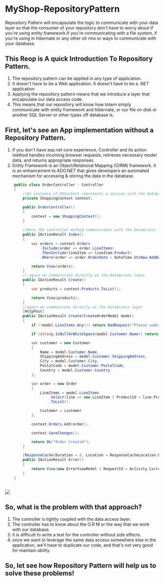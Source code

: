 # MyShop-RepositoryPattern
 Repository Pattern will encapsulate the logic to communicate with your data layer so that the consumer of your repository don't have to worry about if you're using entity 
 framework.If you're communicating with a file system, if you're using in hibernate or any other oh rms or ways to communicate with your database.

## This Reop is A quick Introduction To Repository Pattern.
 1. The repository pattern can be applied in any type of application. 
 2. It doesn't have to be a Web application. It doesn't have to be a .NET application 
 3. Applying the repository pattern means that we introduce a layer that encapsulate our data access code.
 4. This means that our repository will know how totern simply communicate with entity framework and hibernate, or our file on disk or another SQL Server or other types off database is. 
 


## First, let's see an App implementation without a Repository Pattern.

1. If you don't have asp.net core experience, Controller and its action method handles incoming browser requests, retrieves necessary model data, and returns appropriate responses.
2. Entity Framework is an Object/Relational Mapping (O/RM) framework. It is an enhancement to ADO.NET that gives developers an automated mechanism for accessing & storing the data in the database. 

```c#
    public class OrderController : Controller
    {
        //An instance of DbContext represents a session with the database which can be used to query and save instances of  entities to a database.
        private ShoppingContext context;

        public OrderController()
        {
            context = new ShoppingContext();
        }
        
        //Here the controller method communicates with the DataAccess layer directly to retrieve the data.
        public IActionResult Index()
        {
            var orders = context.Orders
                .Include(order => order.LineItems)
                .ThenInclude(lineItem => lineItem.Product)
                .Where(order => order.OrderDate > DateTime.UtcNow.AddDays(-1)).ToList();

            return View(orders);
        }
        // again we communicate directly wi the DataAccess layer.
        public IActionResult Create()
        {
            var products = context.Products.ToList();

            return View(products);
        }
        //again we communicate directly wi the DataAccess layer
        [HttpPost]
        public IActionResult Create(CreateOrderModel model)
        {
            if (!model.LineItems.Any()) return BadRequest("Please submit line items");

            if (string.IsNullOrWhiteSpace(model.Customer.Name)) return BadRequest("Customer needs a name");

            var customer = new Customer
            {
                Name = model.Customer.Name,
                ShippingAddress = model.Customer.ShippingAddress,
                City = model.Customer.City,
                PostalCode = model.Customer.PostalCode,
                Country = model.Customer.Country
            };

            var order = new Order
            {
                LineItems = model.LineItems
                    .Select(line => new LineItem { ProductId = line.ProductId, Quantity = line.Quantity })
                    .ToList(),

                Customer = customer
            };

            context.Orders.Add(order);

            context.SaveChanges();

            return Ok("Order Created");
        }

        [ResponseCache(Duration = 0, Location = ResponseCacheLocation.None, NoStore = true)]
        public IActionResult Error()
        {
            return View(new ErrorViewModel { RequestId = Activity.Current?.Id ?? HttpContext.TraceIdentifier });
        }
    }
``` 
## 
<img src="https://user-images.githubusercontent.com/18700494/109553599-e4346e80-7adb-11eb-81ec-006b8d2982a2.png" />

## So, what is the problem with that approach?
1. The controller is tightly coupled with the data access layer.
2. The controller has to know about the O.R M or the way that we work with our database. 
3. it is difficult to write a test for the controller without side effects.
4. once we want to leverage the same data access somewhere else in the application, we'll have to duplicate our code, and that's not very good for maintain ability.

## So, let see how Repository Pattern will help us to solve these problems!  
